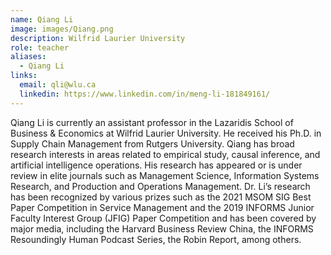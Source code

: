 ```yaml
---
name: Qiang Li
image: images/Qiang.png
description: Wilfrid Laurier University
role: teacher
aliases:
  - Qiang Li
links:
  email: qli@wlu.ca
  linkedin: https://www.linkedin.com/in/meng-li-181849161/
---
```


Qiang Li is currently an assistant professor in the Lazaridis School of Business & Economics at Wilfrid Laurier University. He received his Ph.D. in Supply Chain Management from Rutgers University. Qiang has broad research interests in areas related to empirical study, causal inference, and artificial intelligence operations. His research has appeared or is under review in elite journals such as Management Science, Information Systems Research, and Production and Operations Management. Dr. Li’s research has been recognized by various prizes such as the 2021 MSOM SIG Best Paper Competition in Service Management and the 2019 INFORMS Junior Faculty Interest Group (JFIG) Paper Competition and has been covered by major media, including the Harvard Business Review China, the INFORMS Resoundingly Human Podcast Series, the Robin Report, among others. 
